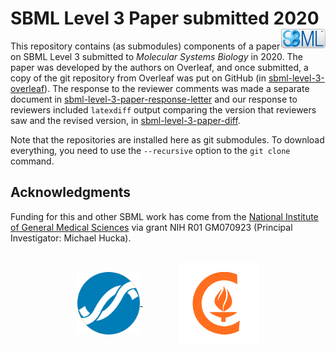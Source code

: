 SBML Level 3 Paper submitted 2020<img width="14%" align="right" src=".graphics/sbml-badge.svg">
=================================

This repository contains (as submodules) components of a paper on SBML Level&nbsp;3 submitted to _Molecular Systems Biology_ in 2020.  The paper was developed by the authors on Overleaf, and once submitted, a copy of the git repository from Overleaf was put on GitHub (in [sbml-level-3-overleaf](https://github.com/sbmlteam/sbml-level-3-paper-overleaf)).  The response to the reviewer comments was made a separate document in [sbml-level-3-paper-response-letter](https://github.com/sbmlteam/sbml-level-3-paper-response-letter) and our response to reviewers included `latexdiff` output comparing the version that reviewers saw and the revised version, in [sbml-level-3-paper-diff](https://github.com/sbmlteam/sbml-level-3-paper-diff).

Note that the repositories are installed here as git submodules.  To download everything, you need to use the `--recursive` option to the `git clone` command.

Acknowledgments
---------------

Funding for this and other SBML work has come from the [National Institute of General Medical Sciences](https://www.nigms.nih.gov) via grant NIH R01&nbsp;GM070923 (Principal Investigator: Michael Hucka).

<br>
<div align="center">
  <a href="https://www.nigms.nih.gov">
    <img valign="middle"  height="100" src=".graphics/US-NIH-NIGMS-Logo.svg">
  </a>
  &nbsp;&nbsp;&nbsp;&nbsp;&nbsp;&nbsp;
  &nbsp;&nbsp;&nbsp;&nbsp;&nbsp;&nbsp;
  <a href="https://www.caltech.edu">
    <img valign="middle" height="130" src=".graphics/caltech-round.png">
  </a>
</div>
